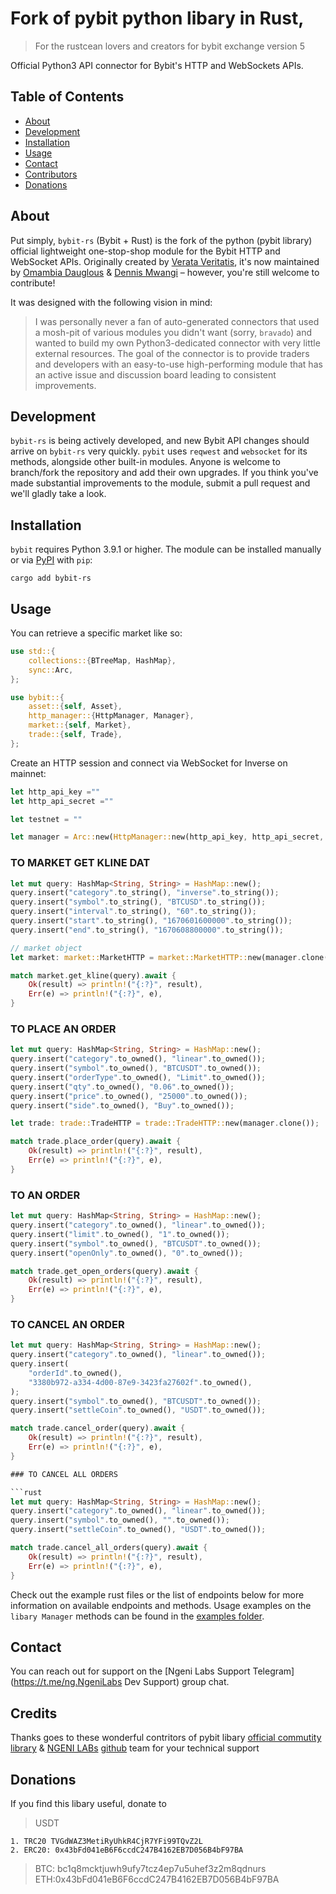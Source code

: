 # Fork of pybit python libary in Rust,

> For the rustcean lovers and creators for bybit exchange version 5

Official Python3 API connector for Bybit's HTTP and WebSockets APIs.

## Table of Contents

- [About](#about)
- [Development](#development)
- [Installation](#installation)
- [Usage](#usage)
- [Contact](#contact)
- [Contributors](#contributors)
- [Donations](#donations)

## About

Put simply, `bybit-rs` (Bybit + Rust) is the fork of the python (pybit library) official lightweight one-stop-shop module for the Bybit HTTP and WebSocket APIs. Originally created by [Verata Veritatis](https://github.com/verata-veritatis), it's now maintained by [Omambia Dauglous](https://github.com/domambia) & [Dennis Mwangi](https://github.com/Dennis-Codes) – however, you're still welcome to contribute!

It was designed with the following vision in mind:

> I was personally never a fan of auto-generated connectors that used a mosh-pit of various modules you didn't want (sorry, `bravado`) and wanted to build my own Python3-dedicated connector with very little external resources. The goal of the connector is to provide traders and developers with an easy-to-use high-performing module that has an active issue and discussion board leading to consistent improvements.

## Development

`bybit-rs` is being actively developed, and new Bybit API changes should arrive on `bybit-rs` very quickly. `pybit` uses `reqwest` and `websocket` for its methods, alongside other built-in modules. Anyone is welcome to branch/fork the repository and add their own upgrades. If you think you've made substantial improvements to the module, submit a pull request and we'll gladly take a look.

## Installation

`bybit` requires Python 3.9.1 or higher. The module can be installed manually or via [PyPI](https://pypi.org/project/pybit/) with `pip`:

```
cargo add bybit-rs
```

## Usage

You can retrieve a specific market like so:

```rust
use std::{
    collections::{BTreeMap, HashMap},
    sync::Arc,
};

use bybit::{
    asset::{self, Asset},
    http_manager::{HttpManager, Manager},
    market::{self, Market},
    trade::{self, Trade},
};
```

Create an HTTP session and connect via WebSocket for Inverse on mainnet:

```rust
let http_api_key =""
let http_api_secret =""

let testnet = ""

let manager = Arc::new(HttpManager::new(http_api_key, http_api_secret, testnet));
```

### TO MARKET GET KLINE DAT

```rust
let mut query: HashMap<String, String> = HashMap::new();
query.insert("category".to_string(), "inverse".to_string());
query.insert("symbol".to_string(), "BTCUSD".to_string());
query.insert("interval".to_string(), "60".to_string());
query.insert("start".to_string(), "1670601600000".to_string());
query.insert("end".to_string(), "1670608800000".to_string());

// market object
let market: market::MarketHTTP = market::MarketHTTP::new(manager.clone());

match market.get_kline(query).await {
    Ok(result) => println!("{:?}", result),
    Err(e) => println!("{:?}", e),
}

```

### TO PLACE AN ORDER

```rust
let mut query: HashMap<String, String> = HashMap::new();
query.insert("category".to_owned(), "linear".to_owned());
query.insert("symbol".to_owned(), "BTCUSDT".to_owned());
query.insert("orderType".to_owned(), "Limit".to_owned());
query.insert("qty".to_owned(), "0.06".to_owned());
query.insert("price".to_owned(), "25000".to_owned());
query.insert("side".to_owned(), "Buy".to_owned());

let trade: trade::TradeHTTP = trade::TradeHTTP::new(manager.clone());

match trade.place_order(query).await {
    Ok(result) => println!("{:?}", result),
    Err(e) => println!("{:?}", e),
}
```

### TO AN ORDER

```rust
let mut query: HashMap<String, String> = HashMap::new();
query.insert("category".to_owned(), "linear".to_owned());
query.insert("limit".to_owned(), "1".to_owned());
query.insert("symbol".to_owned(), "BTCUSDT".to_owned());
query.insert("openOnly".to_owned(), "0".to_owned());

match trade.get_open_orders(query).await {
    Ok(result) => println!("{:?}", result),
    Err(e) => println!("{:?}", e),
}
```

### TO CANCEL AN ORDER

````rust
let mut query: HashMap<String, String> = HashMap::new();
query.insert("category".to_owned(), "linear".to_owned());
query.insert(
    "orderId".to_owned(),
    "3380b972-a334-4d00-87e9-3423fa27602f".to_owned(),
);
query.insert("symbol".to_owned(), "BTCUSDT".to_owned());
query.insert("settleCoin".to_owned(), "USDT".to_owned());

match trade.cancel_order(query).await {
    Ok(result) => println!("{:?}", result),
    Err(e) => println!("{:?}", e),
}

### TO CANCEL ALL ORDERS

```rust
let mut query: HashMap<String, String> = HashMap::new();
query.insert("category".to_owned(), "linear".to_owned());
query.insert("symbol".to_owned(), "".to_owned());
query.insert("settleCoin".to_owned(), "USDT".to_owned());

match trade.cancel_all_orders(query).await {
    Ok(result) => println!("{:?}", result),
    Err(e) => println!("{:?}", e),
}
````

Check out the example rust files or the list of endpoints below for more information on available
endpoints and methods. Usage examples on the `libary Manager` methods can
be found in the [examples folder](https://github.com/domambia/bybit_rs/examples_folder).

## Contact

You can reach out for support on the [Ngeni Labs Support Telegram](https://t.me/ng.NgeniLabs Dev Support) group chat.

## Credits

Thanks goes to these wonderful contritors of pybit libary [official commutity library](https://github.com/bybit-exchange/pybit) & [NGENI LABs](https://ngeni.io) [github](https://github.com/devngeni) team for your technical support

## Donations

If you find this libary useful, donate to

> USDT

    1. TRC20 TVGdWAZ3MetiRyUhkR4CjR7YFi99TQvZ2L
    2. ERC20: 0x43bFd041eB6F6ccdC247B4162EB7D056B4bF97BA

> BTC: bc1q8mcktjuwh9ufy7tcz4ep7u5uhef3z2m8qdnurs
> ETH:0x43bFd041eB6F6ccdC247B4162EB7D056B4bF97BA
